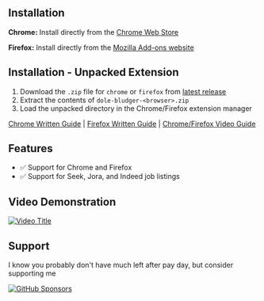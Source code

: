 ## Installation
**Chrome:** Install directly from the [Chrome Web Store](https://chromewebstore.google.com/detail/dole-bludger/haeckfjephijlgkadecdknebckfndnpi)

**Firefox:** Install directly from the [Mozilla Add-ons website](https://addons.mozilla.org/en-US/firefox/addon/dole-bludger/)

## Installation - Unpacked Extension
1. Download the `.zip` file for `chrome` or `firefox` from [latest release](https://github.com/probablyraging/dole-bludger/releases)
2. Extract the contents of `dole-bludger-<browser>.zip`
3. Load the unpacked directory in the Chrome/Firefox extension manager

[Chrome Written Guide](https://developer.chrome.com/docs/extensions/mv3/getstarted/development-basics/#load-unpacked) | [Firefox Written Guide](https://developer.mozilla.org/en-US/docs/Mozilla/Add-ons/WebExtensions/Your_first_WebExtension#installing) | [Chrome/Firefox Video Guide](https://www.youtube.com/watch?v=dhaGRJvJAII) 

## Features
- ✅ Support for Chrome and Firefox
- ✅ Support for Seek, Jora, and Indeed job listings

## Video Demonstration
[![Video Title](https://i.imgur.com/1fSpAvu.png)](https://www.youtube.com/watch?v=C0yKAg6IklU)

## Support
I know you probably don't have much left after pay day, but consider supporting me

[![GitHub Sponsors](https://img.shields.io/badge/Sponsor-GitHub-ff69b4?logo=github&style=for-the-badge)](https://github.com/sponsors/probablyraging)
